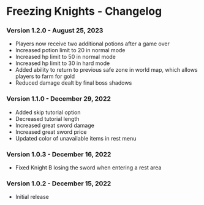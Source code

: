 # Freezing Knights - Changelog

### Version 1.2.0 - August 25, 2023
- Players now receive two additional potions after a game over
- Increased potion limit to 20 in normal mode
- Increased hp limit to 50 in normal mode
- Increased hp limit to 30 in hard mode
- Added ability to return to previous safe zone in world map, which allows players to farm for gold
- Reduced damage dealt by final boss shadows

### Version 1.1.0 - December 29, 2022
- Added skip tutorial option
- Decreased tutorial length
- Increased great sword damage
- Increased great sword price
- Updated color of unavailable items in rest menu

### Version 1.0.3 - December 16, 2022
- Fixed Knight B losing the sword when entering a rest area

### Version 1.0.2 - December 15, 2022
- Initial release